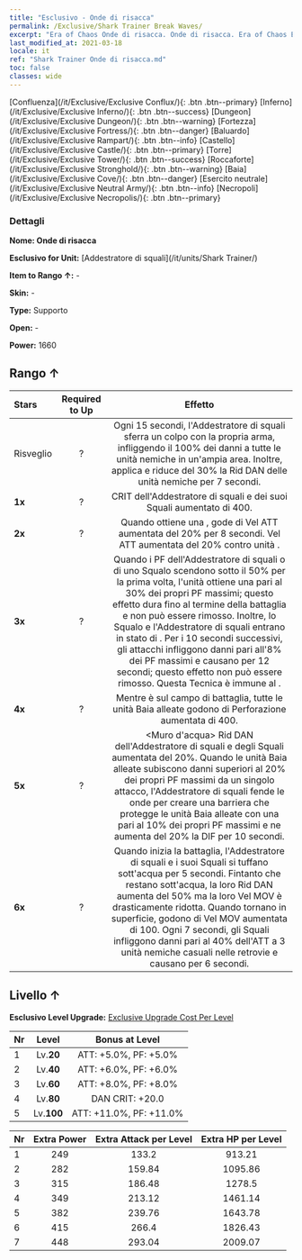 ```yaml
---
title: "Esclusivo - Onde di risacca"
permalink: /Exclusive/Shark Trainer Break Waves/
excerpt: "Era of Chaos Onde di risacca. Onde di risacca. Era of Chaos Esclusivo Onde di risacca. Addestratore di squali Esclusivo."
last_modified_at: 2021-03-18
locale: it
ref: "Shark Trainer Onde di risacca.md"
toc: false
classes: wide
---
```

 [Confluenza](/it/Exclusive/Exclusive Conflux/){: .btn .btn--primary} [Inferno](/it/Exclusive/Exclusive Inferno/){: .btn .btn--success} [Dungeon](/it/Exclusive/Exclusive Dungeon/){: .btn .btn--warning} [Fortezza](/it/Exclusive/Exclusive Fortress/){: .btn .btn--danger} [Baluardo](/it/Exclusive/Exclusive Rampart/){: .btn .btn--info} [Castello](/it/Exclusive/Exclusive Castle/){: .btn .btn--primary} [Torre](/it/Exclusive/Exclusive Tower/){: .btn .btn--success} [Roccaforte](/it/Exclusive/Exclusive Stronghold/){: .btn .btn--warning} [Baia](/it/Exclusive/Exclusive Cove/){: .btn .btn--danger} [Esercito neutrale](/it/Exclusive/Exclusive Neutral Army/){: .btn .btn--info} [Necropoli](/it/Exclusive/Exclusive Necropolis/){: .btn .btn--primary} 

### Dettagli
 **Nome: Onde di risacca** 

 **Esclusivo for Unit:** [Addestratore di squali](/it/units/Shark Trainer/) 

 **Item to Rango ↑:** -

 **Skin:** -

 **Type:** Supporto

 **Open:** -

 **Power:** 1660

## Rango ↑

  |     Stars    |  Required to Up | Effetto |
  |:-------------|:---------------:|:---------------:|
  |  Risveglio  | ? | <Tifone> Ogni 15 secondi, l'Addestratore di squali sferra un colpo con la propria arma, infliggendo il 100% dei danni a tutte le unità nemiche in un'ampia area. Inoltre, applica <Impedimento> e riduce del 30% la Rid DAN delle unità nemiche per 7 secondi. |
  | **1x** <i class="fas fa-star"/> | ? | CRIT dell'Addestratore di squali e dei suoi Squali aumentato di 400. |
  | **2x** <i class="fas fa-star"/> | ? | Quando ottiene una <bolla>, gode di Vel ATT aumentata del 20% per 8 secondi. Vel ATT aumentata del 20% contro unità <sanguinanti>. |
  | **3x** <i class="fas fa-star"/> | ? | <Faida> Quando i PF dell'Addestratore di squali o di uno Squalo scendono sotto il 50% per la prima volta, l'unità ottiene una <bolla> pari al 30% dei propri PF massimi; questo effetto dura fino al termine della battaglia e non può essere rimosso. Inoltre, lo Squalo e l'Addestratore di squali entrano in stato di <Rappresaglia>. Per i 10 secondi successivi, gli attacchi infliggono danni pari all'8% dei PF massimi e causano <Sanguinamento> per 12 secondi; questo effetto non può essere rimosso. Questa Tecnica è immune al <Silenzio>. |
  | **4x** <i class="fas fa-star"/> | ? | Mentre è sul campo di battaglia, tutte le unità Baia alleate godono di Perforazione aumentata di 400. |
  | **5x** <i class="fas fa-star"/> | ? | <Muro d'acqua> Rid DAN dell'Addestratore di squali e degli Squali aumentata del 20%. Quando le unità Baia alleate subiscono danni superiori al 20% dei propri PF massimi da un singolo attacco, l'Addestratore di squali fende le onde per creare una barriera che protegge le unità Baia alleate con una <bolla> pari al 10% dei propri PF massimi e ne aumenta del 20% la DIF per 10 secondi. |
  | **6x** <i class="fas fa-star"/> | ? | <Predatore degli abissi> Quando inizia la battaglia, l'Addestratore di squali e i suoi Squali si tuffano sott'acqua per 5 secondi. Fintanto che restano sott'acqua, la loro Rid DAN aumenta del 50% ma la loro Vel MOV è drasticamente ridotta. Quando tornano in superficie, godono di Vel MOV aumentata di 100. Ogni 7 secondi, gli Squali infliggono danni pari al 40% dell'ATT a 3 unità nemiche casuali nelle retrovie e causano <Spossatezza> per 6 secondi. |


## Livello ↑
 **Esclusivo Level Upgrade:** [Exclusive Upgrade Cost Per Level](/Exclusive/ExclusiveUpgradeCostPerLevel/)

  |  Nr  |   Level  | Bonus at Level |
  |:-----|:--------:|:--------------:|
  | 1 | Lv.**20** | ATT: +5.0%, PF: +5.0% |
  | 2 | Lv.**40** | ATT: +6.0%, PF: +6.0% |
  | 3 | Lv.**60** | ATT: +8.0%, PF: +8.0% |
  | 4 | Lv.**80** | DAN CRIT: +20.0 |
  | 5 | Lv.**100** | ATT: +11.0%, PF: +11.0% |


  |  Nr  |  Extra Power | Extra Attack per Level | Extra HP per Level |
  |:-----|:--------:|:--------:|:--------:|
  | 1 | 249 | 133.2 | 913.21 |
  | 2 | 282 | 159.84 | 1095.86 |
  | 3 | 315 | 186.48 | 1278.5 |
  | 4 | 349 | 213.12 | 1461.14 |
  | 5 | 382 | 239.76 | 1643.78 |
  | 6 | 415 | 266.4 | 1826.43 |
  | 7 | 448 | 293.04 | 2009.07 |


